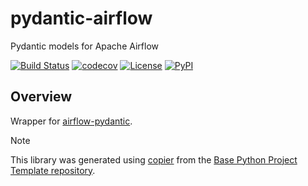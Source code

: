 # pydantic-airflow

Pydantic models for Apache Airflow

[![Build Status](https://github.com/airflow-laminar/pydantic-airflow/actions/workflows/build.yaml/badge.svg?branch=main&event=push)](https://github.com/airflow-laminar/pydantic-airflow/actions/workflows/build.yaml)
[![codecov](https://codecov.io/gh/airflow-laminar/pydantic-airflow/branch/main/graph/badge.svg)](https://codecov.io/gh/airflow-laminar/pydantic-airflow)
[![License](https://img.shields.io/github/license/airflow-laminar/pydantic-airflow)](https://github.com/airflow-laminar/pydantic-airflow)
[![PyPI](https://img.shields.io/pypi/v/pydantic-airflow.svg)](https://pypi.python.org/pypi/pydantic-airflow)

## Overview
Wrapper for [airflow-pydantic](https://github.com/airflow-laminar/airflow-pydantic).


> [!NOTE]
> This library was generated using [copier](https://copier.readthedocs.io/en/stable/) from the [Base Python Project Template repository](https://github.com/python-project-templates/base).
